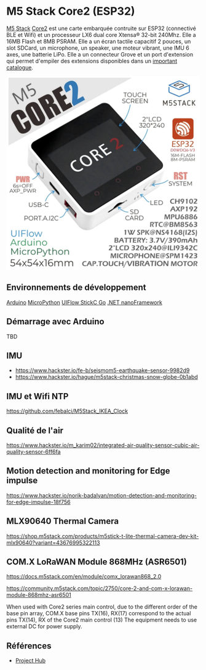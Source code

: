 # M5 Stack Core2 (ESP32)

[M5 Stack](https://m5stack.com/) [Core2](https://shop.m5stack.com/collections/m5-controllers/products/m5stack-core2-esp32-iot-development-kit?variant=35960244109476) est une carte embarquée contruite sur ESP32 (connectivé BLE et Wifi) et un processeur LX6 dual core Xtensa® 32-bit 240Mhz. Elle a 16MB Flash et 8MB PSRAM. Elle a un écran tactile capacitif 2 pouces, un slot SDCard, un microphone, un speaker, une moteur vibrant, une IMU 6 axes, une batterie LiPo. Elle a un connecteur Grove et un port d'extension qui permet d'empiler des extensions disponibles dans un [important catalogue](https://docs.m5stack.com/en/products).

![M5 Stack Core 2](m5stack-core2.jpg)


## Environnements de développement
[Arduino](https://docs.m5stack.com/en/quick_start/core2/arduino)
[MicroPython](https://docs.m5stack.com/en/quick_start/m5core/mpy)
[UIFlow StickC ](https://m5stack.oss-cn-shenzhen.aliyuncs.com/resource/docs/UIFlow-StickC-Book-English.pdf)
[Go](https://m5stack.oss-cn-shenzhen.aliyuncs.com/resource/docs/M5GO_Guide_English.pdf)
[.NET nanoFramework](https://github.com/nanoframework/nanoFramework.M5Stack)


## Démarrage avec Arduino

TBD



## IMU
* https://www.hackster.io/fe-b/seismom5-earthquake-sensor-9982d9
* https://www.hackster.io/hague/m5stack-christmas-snow-globe-0b1abd

## IMU et Wifi NTP
https://github.com/febalci/M5Stack_IKEA_Clock

## Qualité de l'air
https://www.hackster.io/m_karim02/integrated-air-quality-sensor-cubic-air-quality-sensor-6ff6fa

## Motion detection and monitoring for Edge impulse
https://www.hackster.io/norik-badalyan/motion-detection-and-monitoring-for-edge-impulse-18f756


## MLX90640 Thermal Camera 
https://shop.m5stack.com/products/m5stick-t-lite-thermal-camera-dev-kit-mlx90640?variant=43676995322113

## COM.X LoRaWAN Module 868MHz (ASR6501)

https://docs.m5stack.com/en/module/comx_lorawan868_2.0

https://community.m5stack.com/topic/2750/core-2-and-com-x-lorawan-module-868mhz-asr6501

When used with Core2 series main control, due to the different order of the base pin array, COM.X base pins TX(16), RX(17) correspond to the actual pins TX(14), RX of the Core2 main control (13) The equipment needs to use external DC for power supply.


## Références
* [Project Hub](https://m5stack.com/project-hub?category_id=1&page=1)
